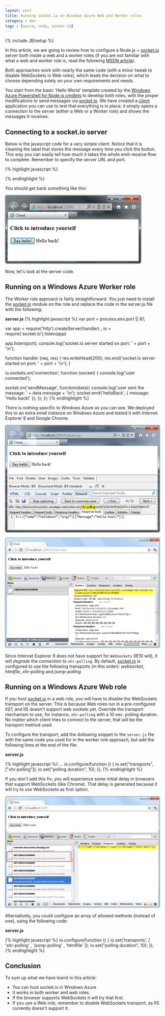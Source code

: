 ```yaml
---
layout: post
title: Running socket.io on Windows Azure Web and Worker roles
category : dev
tags : [azure, node, socket-io]
---
```

{% include JB/setup %}

In this article, we are going to review how to configure a Node.js + [socket.io][] server both inside a web and a worker roles (if you are not familiar with what a web and worker role is, read the following [MSDN article](http://msdn.microsoft.com/en-us/library/gg432976.aspx)).

Both approaches work with nearly the same code (with a minor tweak to disable WebSockets in Web roles), which leads the decision on what to choose depending solely on your own requirements and needs.

You start from the basic 'Hello World' template created by the [Windows Azure Powershell for Node.js cmdlets](https://www.windowsazure.com/en-us/develop/nodejs/) to develop both roles, with the proper modifications to send messages via [socket.io][]. We have created a [client](/running-socket-io-on-windows-azure-web-and-worker-roles/client.zip) application you can use to test that everything is in place; it simply opens a connection to the server (either a Web or a Worker role) and shows the messages it receives.

## Connecting to a socket.io server

Below is the javascript code for a very simple client. Notice that it is cleaning the label that stores the message every time you click the button. This way you can easily tell how much it takes the whole emit-receive flow to complete. 
Remember to specify the server URL and port.

{% highlight javascript %}
<script type="text/javascript">
	var socket;
	$(document).ready(function () {
		$("#startButton").click(function () {
			$("#returnMessageLabel").empty();
			if (!socket) {
				socket = io.connect("http://<YOUR-SERVER-URL>:<YOUR-PORT>/");
				socket.on('helloBack', function (data) {
					$("#returnMessageLabel").text(data.message);
				});
			}
			socket.emit('sendMessage', { message: 'Hello there!' });
		});
	});  
</script>
{% endhighlight %}

You should get back something like this:

![](https://github.com/nanovazquez/nanovazquez.github.com/raw/master/_posts/running-socket-io-on-windows-azure-web-and-worker-roles/client-result.png)

Now, let's look at the server code.

## Running on a Windows Azure Worker role

The Worker role approach is fairly straightforward. You just need to install the [socket.io][] module on the role and replace the code in the server.js file with the following:

**server.js**
{% highlight javascript %}
var port = process.env.port || 81;

var app = require('http').createServer(handler)
  , io = require('socket.io').listen(app)

app.listen(port);
console.log('socket.io server started on port: ' + port + '\n');

function handler (req, res) {
  res.writeHead(200);
  res.end('socket.io server started on port: ' + port + '\n');
}

io.sockets.on('connection', function (socket) {
  console.log('user connected');
  
  socket.on('sendMessage', function(data){
	console.log('user sent the message: ' + data.message + '\n');
	socket.emit('helloBack', { message: 'Hello back!' });
  });
});
{% endhighlight %}

There is nothing specific to Windows Azure as you can see.
We deployed this to an extra small instance on Windows Azure and tested it with Internet Explorer 9 and Google Chrome. 
 
![](https://github.com/nanovazquez/nanovazquez.github.com/raw/master/_posts/running-socket-io-on-windows-azure-web-and-worker-roles/ie-client-worker.png)

![](https://github.com/nanovazquez/nanovazquez.github.com/raw/master/_posts/running-socket-io-on-windows-azure-web-and-worker-roles/chrome-client-worker.png)

Since Internet Explorer 9 does not have support for `WebSockets` (IE10 will), it will *degrade* the connection to `xhr-polling`. By default, [socket.io][] is configured to use the following transports (in this order): *websocket*, *htmlfile*, *xhr-polling* and *jsonp-polling*

## Running on a Windows Azure Web role

If you host [socket.io][] in a web role, you will have to disable the WebSockets transport on the server. This is because Web roles run in a pre-configured IIS7, and IIS doesn't support web sockets yet. Override the transport mechanism to use, for instance, `xhr-polling` with a 10 sec. polling duration. No matter which client tries to connect to the server, that will be the transport method used. 

To configure the transport, add the dollowing snippet to the `server.js` file with the same code you used for in the worker role approach, but add the following lines at the end of the file:

**server.js**

{% highlight javascript %}
...
io.configure(function () { 
  io.set("transports", ["xhr-polling"]); 
  io.set("polling duration", 10); 
});
{% endhighlight %}

If you don't add this fix, you will experience some initial delay in browsers that support WebSockets (like Chrome). That delay is generated because it will try to use WebSockets as first option.

![](https://github.com/nanovazquez/nanovazquez.github.com/raw/master/_posts/running-socket-io-on-windows-azure-web-and-worker-roles/chrome-client-webrole.png)

Alternatively, you could configure an array of allowed methods (instead of one), using the following code:

**server.js**

{% highlight javascript %}
io.configure(function () { 
  io.set('transports', [
	'xhr-polling'
  , 'jsonp-polling'
  , 'htmlfile'
  ]);
  io.set("polling duration", 10); 
});
{% endhighlight %}

## Conclusion

To sum up what we have learnt in this article:

* You can host socket.io in Windows Azure
* It works in both worker and web roles.
* If the browser supports WebSockets it will try that first.
* If you use a Web role, remember to disable WebSockets transport, as IIS currently doesn't support it. 

[socket.io]: http://socket.io
